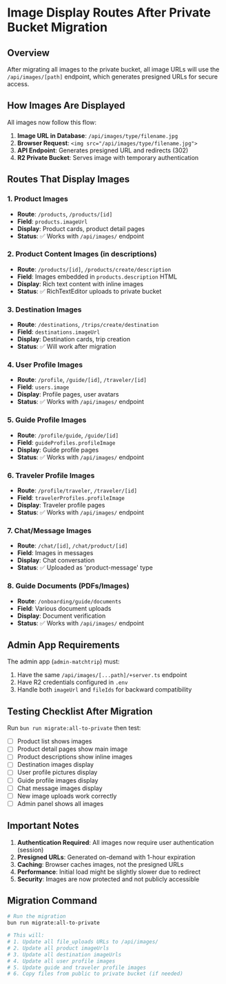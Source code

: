 # Image Display Routes After Private Bucket Migration

## Overview

After migrating all images to the private bucket, all image URLs will use the `/api/images/[path]` endpoint, which generates presigned URLs for secure access.

## How Images Are Displayed

All images now follow this flow:

1. **Image URL in Database**: `/api/images/type/filename.jpg`
2. **Browser Request**: `<img src="/api/images/type/filename.jpg">`
3. **API Endpoint**: Generates presigned URL and redirects (302)
4. **R2 Private Bucket**: Serves image with temporary authentication

## Routes That Display Images

### 1. **Product Images**

- **Route**: `/products`, `/products/[id]`
- **Field**: `products.imageUrl`
- **Display**: Product cards, product detail pages
- **Status**: ✅ Works with `/api/images/` endpoint

### 2. **Product Content Images** (in descriptions)

- **Route**: `/products/[id]`, `/products/create/description`
- **Field**: Images embedded in `products.description` HTML
- **Display**: Rich text content with inline images
- **Status**: ✅ RichTextEditor uploads to private bucket

### 3. **Destination Images**

- **Route**: `/destinations`, `/trips/create/destination`
- **Field**: `destinations.imageUrl`
- **Display**: Destination cards, trip creation
- **Status**: ✅ Will work after migration

### 4. **User Profile Images**

- **Route**: `/profile`, `/guide/[id]`, `/traveler/[id]`
- **Field**: `users.image`
- **Display**: Profile pages, user avatars
- **Status**: ✅ Works with `/api/images/` endpoint

### 5. **Guide Profile Images**

- **Route**: `/profile/guide`, `/guide/[id]`
- **Field**: `guideProfiles.profileImage`
- **Display**: Guide profile pages
- **Status**: ✅ Works with `/api/images/` endpoint

### 6. **Traveler Profile Images**

- **Route**: `/profile/traveler`, `/traveler/[id]`
- **Field**: `travelerProfiles.profileImage`
- **Display**: Traveler profile pages
- **Status**: ✅ Works with `/api/images/` endpoint

### 7. **Chat/Message Images**

- **Route**: `/chat/[id]`, `/chat/product/[id]`
- **Field**: Images in messages
- **Display**: Chat conversation
- **Status**: ✅ Uploaded as 'product-message' type

### 8. **Guide Documents** (PDFs/Images)

- **Route**: `/onboarding/guide/documents`
- **Field**: Various document uploads
- **Display**: Document verification
- **Status**: ✅ Works with `/api/images/` endpoint

## Admin App Requirements

The admin app (`admin-matchtrip`) must:

1. Have the same `/api/images/[...path]/+server.ts` endpoint
2. Have R2 credentials configured in `.env`
3. Handle both `imageUrl` and `fileIds` for backward compatibility

## Testing Checklist After Migration

Run `bun run migrate:all-to-private` then test:

- [ ] Product list shows images
- [ ] Product detail pages show main image
- [ ] Product descriptions show inline images
- [ ] Destination images display
- [ ] User profile pictures display
- [ ] Guide profile images display
- [ ] Chat message images display
- [ ] New image uploads work correctly
- [ ] Admin panel shows all images

## Important Notes

1. **Authentication Required**: All images now require user authentication (session)
2. **Presigned URLs**: Generated on-demand with 1-hour expiration
3. **Caching**: Browser caches images, not the presigned URLs
4. **Performance**: Initial load might be slightly slower due to redirect
5. **Security**: Images are now protected and not publicly accessible

## Migration Command

```bash
# Run the migration
bun run migrate:all-to-private

# This will:
# 1. Update all file_uploads URLs to /api/images/
# 2. Update all product imageUrls
# 3. Update all destination imageUrls
# 4. Update all user profile images
# 5. Update guide and traveler profile images
# 6. Copy files from public to private bucket (if needed)
```
